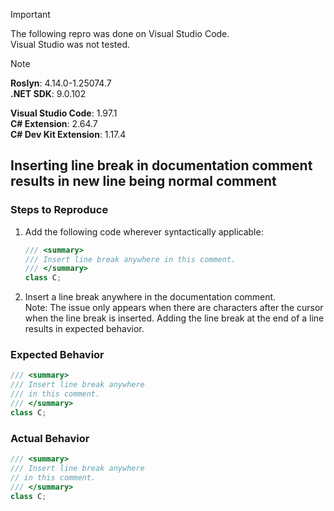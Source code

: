 > [!IMPORTANT]  
> The following repro was done on Visual Studio Code.  
> Visual Studio was not tested.  

> [!NOTE]  
> **Roslyn**: 4.14.0-1.25074.7  
> **.NET SDK**: 9.0.102  
>  
> **Visual Studio Code**: 1.97.1  
> **C# Extension**: 2.64.7  
> **C# Dev Kit Extension**: 1.17.4  

## Inserting line break in documentation comment results in new line being normal comment

### Steps to Reproduce

1. Add the following code wherever syntactically applicable:
    ```cs
    /// <summary>
    /// Insert line break anywhere in this comment.
    /// </summary>
    class C;
    ```
2. Insert a line break anywhere in the documentation comment.  
   Note: The issue only appears when there are characters after the cursor when the line break is inserted. Adding the line break at the end of a line results in expected behavior.

### Expected Behavior

```cs
/// <summary>
/// Insert line break anywhere 
/// in this comment.
/// </summary>
class C;
```

### Actual Behavior

```cs
/// <summary>
/// Insert line break anywhere 
// in this comment.
/// </summary>
class C;
```
